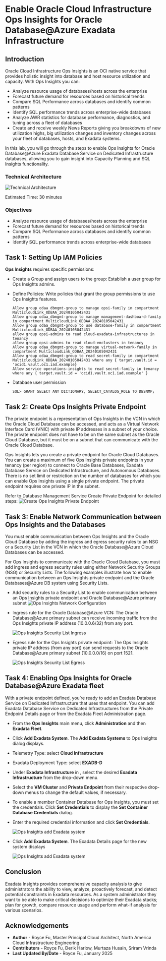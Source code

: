 # Enable Oracle Cloud Infrastructure Ops Insights for Oracle Database@Azure Exadata Infrastructure

## Introduction

Oracle Cloud Infrastructure Ops Insights is an OCI native service that provides holistic insight into database and host resource utilization and capacity.
With Ops Insights you can:
* Analyze resource usage of databases/hosts across the enterprise
* Forecast future demand for resources based on historical trends
* Compare SQL Performance across databases and identify common patterns
* Identify SQL performance trends across enterprise-wide databases
* Analyze AWR statistics for database performance, diagnostics, and tuning across a fleet of databases
* Create and receive weekly News Reports giving you breakdowns of new utilization highs, big utilization changes and inventory changes across your fleet of databases, hosts, and Exadata systems.

In this lab, you will go through the steps to enable Ops Insights for Oracle Database@Azure Exadata Database Service on Dedicated Infrastructure databases, allowing you to gain insight into Capacity Planning and SQL Insights functionality.

### Technical Architecture

![Technical Architecture](./images/odaa-ops-insights-architecture.png "Technical Architecture")

Estimated Time: 30 minutes

### Objectives

- Analyze resource usage of databases/hosts across the enterprise
- Forecast future demand for resources based on historical trends
- Compare SQL Performance across databases and identify common patterns
- Identify SQL performance trends across enterprise-wide databases

## Task 1: Setting Up IAM Policies

**Ops Insights** requires specific permissions:

- Create a Group and assign users to the group: Establish a user group for Ops Insights admins.
- Define Policies: Write policies that grant the group permissions to use Ops Insights features.

    ```
    Allow group odaa_dbmgmt-group to manage opsi-family in compartment MulticloudLink_ODBAA_20240105042431
    Allow group odaa_dbmgmt-group to manage management-dashboard-family in compartment MulticloudLink_ODBAA_20240105042431
    Allow group odaa_dbmgmt-group to use database-family in compartment MulticloudLink_ODBAA_20240105042431
    allow group opsi-admins to read cloud-exadata-infrastructures in tenancy
    allow group opsi-admins to read cloud-vmclusters in tenancy
    Allow group odaa_dbmgmt-group to manage virtual-network-family in compartment MulticloudLink_ODBAA_20240105042431
    Allow group odaa_dbmgmt-group to read secret-family in compartment MulticloudLink_ODBAA_20240105042431 where any { target.vault.id = 'ocid1.vault.oc1.iad.example}
    Allow service operations-insights to read secret-family in tenancy where any { target.vault.id = 'ocid1.vault.oc1.iad.example' }
    ```

- Database user permission

    ```
    SQL> GRANT SELECT ANY DICTIONARY, SELECT_CATALOG_ROLE TO DBSNMP;
    ```

## Task 2: Create Ops Insights Private Endpoint

The private endpoint is a representation of Ops Insights in the VCN in which the Oracle Cloud Database can be accessed, and acts as a Virtual Network Interface Card (VNIC) with private IP addresses in a subnet of your choice. The private endpoint does not have to be on the same subnet as the Oracle Cloud Database, but it must be on a subnet that can communicate with the Oracle Cloud Database.

Ops Insights lets you create a private endpoint for Oracle Cloud Databases. You can create a maximum of five Ops Insights private endpoints in your tenancy (per region) to connect to Oracle Base Databases, Exadata Database Service on Dedicated Infrastructure, and Autonomous Databases. There is no set limit or restriction on the number of databases for which you can enable Ops Insights using a single private endpoint. The private endpoint requires one private IP in the subnet.

Refer to Database Management Service Create Private Endpoint for detailed steps: 
    ![Create Ops Insights Private Endpoint](./images/odaa-ops-insights-private-endpoint.png "Create Ops Insights Private Endpoint")


## Task 3: Enable Network Communication between Ops Insights and the Databases

You must enable communication between Ops Insights and the Oracle Cloud Database by adding the ingress and egress security rules to an NSG or a Security List in the VCN in which the Oracle Database@Azure Cloud Databases can be accessed.

For Ops Insights to communicate with the Oracle Cloud Database, you must add ingress and egress security rules using either Network Security Groups (NSG) or Security Lists. The following examples illustrate how to enable communication between an Ops Insights private endpoint and the Oracle Databases@Azure DB system using Security Lists.

- Add security rules to a Security List to enable communication between an Ops Insights private endpoint and Oracle Database@Azure primary subnet
    ![Ops Insights Network Configuration](./images/odaa-securitylistEgressConfig.png "Ops Insights Network Configuration")


- Ingress rule for the Oracle Database@Azure VCN: The Oracle Database@Azure primary subnet can receive incoming traffic from the Ops Insights private IP address (10.0.0.6/32) from any port.

    ![Ops Insights Security List Ingress](./images/odaa-securitylistIngress.png "Ops Insights Security List Ingress")


- Egress rule for the Ops Insights private endpoint: The Ops Insights private IP address (from any port) can send requests to the Oracle Database@Azure primary subnet (10.0.0.0/16) on port 1521.

    ![Ops Insights Security List Egress](./images/odaa-securitylistEgress.png "Ops Insights Security List Egress")


## Task 4: Enabling Ops Insights for Oracle Database@Azure Exadata fleet 

With a private endpoint defined, you’re ready to add an Exadata Database Service on Dedicated Infrastructure that uses that endpoint. You can add Exadata Database Service on Dedicated Infrastructures from the Private Endpoint Details page or from the Exadata Fleet Administration page.

- From the **Ops Insights** main menu, click **Administration** and then **Exadata Fleet**.
- Click **Add Exadata System**. The **Add Exadata Systems** to Ops Insights dialog displays.
- Telemetry Type: select **Cloud Infrastructure**
- Exadata Deployment Type: select **EXADB-D**
- Under **Exadata Infrastructure** in <compartment name>, select the desired **Exadata Infrastructure** from the drop-down menu. 

- Select the **VM Cluster** and **Private Endpoint** from their respective drop-down menus to change the default values, if necessary.
- To enable a member Container Database for Ops Insights, you must set the credentials. Click **Set Credentials** to display the **Set Container Database Credentials** dialog.
- Enter the required credential information and click **Set Credentials**.

    ![Ops Insights add Exadata system](./images/odaa-ops-insights-add-exadata-system.png "Ops Insights add Exadata system")

- Click **Add Exadata System**. The Exadata Details page for the new system displays

    ![Ops Insights add Exadata system](./images/odaa-ops-insights-exadata-details.png "Ops Insights add Exadata system")

## Conclusion

Exadata Insights provides comprehensive capacity analysis to give administrators the ability to view, analyze, proactively forecast, and detect potential constraints in Exadata resources. As a system administrator they want to be able to make critical decisions to optimize their Exadata stacks; plan for growth, compare resource usage and perform what-if analysis for various scenarios.

## Acknowledgements

- **Author** - Royce Fu, Master Principal Cloud Architect, North America Cloud Infrastructure Engineering
- **Contributors** - Royce Fu, Derik Harlow, Murtaza Husain, Sriram Vrinda
- **Last Updated By/Date** - Royce Fu, January 2025
